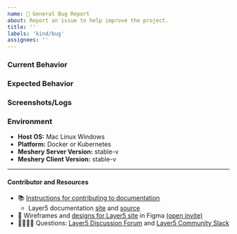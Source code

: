 ```yaml
---
name: 🐛 General Bug Report
about: Report an issue to help improve the project.
title: ''
labels: 'kind/bug'
assignees: ''
---
```

### Current Behavior
<!-- A brief description of the issue. -->

### Expected Behavior
<!-- A brief description of what you expected to happen. -->

### Screenshots/Logs
<!-- Add screenshots, if applicable, to help explain your problem. -->

### Environment

- **Host OS:** Mac Linux Windows
- **Platform:** Docker or Kubernetes
- **Meshery Server Version:** stable-v
- **Meshery Client Version:** stable-v

<!-- Optional 
#### To Reproduce
1. Go to '...'
2. Click on '....'
3. Scroll down to '....'
4. See error
-->

---
#### Contributor and Resources
- 📚 [Instructions for contributing to documentation](https://github.com/layer5io/layer5/blob/master/CONTRIBUTING.md)
   - Layer5 documentation [site](https://docs.layer5.io/) and [source](https://github.com/layer5io/docs)
- 🎨 Wireframes and [designs for Layer5 site](https://www.figma.com/file/5ZwEkSJwUPitURD59YHMEN/Layer5-Designs) in Figma [(open invite)](https://www.figma.com/team_invite/redeem/qJy1c95qirjgWQODApilR9)
- 🙋🏾🙋🏼 Questions: [Layer5 Discussion Forum](https://discuss.layer5.io) and [Layer5 Community Slack](http://slack.layer5.io)
